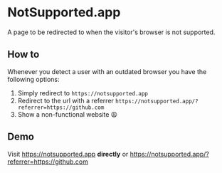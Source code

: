 # NotSupported.app
A page to be redirected to when the visitor's browser is not supported.

## How to
Whenever you detect a user with an outdated browser you have the following options:
1. Simply redirect to `https://notsupported.app`
2. Redirect to the url with a referrer `https://notsupported.app/?referrer=https://github.com`
3. Show a non-functional website :weary: 

## Demo
Visit https://notsupported.app **directly** or https://notsupported.app/?referrer=https://github.com
